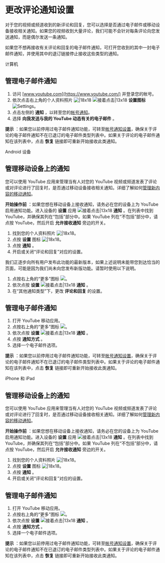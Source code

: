 # 更改评论通知设置

对于您的视频或频道收到的新评论和回复，您可以选择是否通过电子邮件或移动设备接收相关通知。如果您的视频收到大量评论，我们可能不会针对每条评论向您发送通知，而是偶尔发送一条通知。

如果您不想再接收有关评论和回复的电子邮件通知，可打开您收到的其中一封电子邮件通知，并使用其中的退订链接停止接收这些类型的通知。

计算机 

## 管理电子邮件通知

1. 访问 [www.youtube.com](https://www.youtube.com/) 并登录您的帐号。
2. 依次点击右上角的个人资料照片 ![|18x18](https://lh3.googleusercontent.com/NB5qyD2bwPLSxRz3L4RkFWHtTntWnKPJ5-jUmi5tToCc3-230ToGVw1WbpGWolgh2eT4=w18-h18) ![接着点击|13x18](https://lh3.googleusercontent.com/SaY5lqCwN7kppnS546l9ys-E2sZftTTIHjBrdV-WsGPIhGjaxcEXjfgdIfW_UNG7Sw0=w13-h18 "接着点击")  **设置图标**  ![Settings](https://storage.googleapis.com/support-kms-prod/C5638FCBF16FF1DB7E20FAE5649949FF4FEF "Settings")。
3. 点击左侧的 **通知** ，以转至您的[帐号通知](https://www.youtube.com/account_notifications)。
4. 选择 **向我发送与我的 YouTube 动态有关的电子邮件** 。

**提示** ：如果您以前停用过电子邮件通知功能，可转至[帐号通知设置](https://www.youtube.com/account_notifications)，确保关于评论的电子邮件通知不在已退订的电子邮件类型列表中。如果关于评论的电子邮件通知在该列表中，点击 **恢复** 链接即可重新开始接收此类通知。


Android 设备

## 管理移动设备上的通知

您可以使用 YouTube 应用来管理当有人对您的 YouTube 视频或频道发表了评论或对评论进行了回复时，是否通过移动设备接收相关通知。详细了解如何[管理新内容的移动通知](https://support.google.com/youtube/answer/3382248)。

**开始操作前** ：如果您想在移动设备上接收通知，请务必在您的设备上为 YouTube 启用通知功能。进入设备的 **设置** 应用 ![接着点击|13x18](https://lh3.googleusercontent.com/SaY5lqCwN7kppnS546l9ys-E2sZftTTIHjBrdV-WsGPIhGjaxcEXjfgdIfW_UNG7Sw0=w13-h18 "接着点击")  **通知** 。在列表中找到 YouTube，并确保其列在“包括”部分中。如果 YouTube 列在“不包括”部分中，请点按 YouTube，然后开启 **允许接收通知** 旁边的开关。

1. 找到您的个人资料照片 ![|18x18](https://lh3.googleusercontent.com/NB5qyD2bwPLSxRz3L4RkFWHtTntWnKPJ5-jUmi5tToCc3-230ToGVw1WbpGWolgh2eT4=w18-h18)。
2. 点按 **设置** 图标 ![|18x18](https://lh3.googleusercontent.com/Bm56cKGNXaqmyCJ6eI9-V2DGdBzjAy46j6r4hFKFyb6KkQ9LJEgRPNec0OM0zu3oVA=w18)。
3. 点按 **通知** 。
4. 开启或关闭“评论和回复”对应的设置。

我们正逐步向所有用户发布此功能的最新版本，如果上述说明未能带您到达恰当的页面，可能是因为我们尚未向您发布新版功能。请暂时使用以下说明。

1. 点按右上角的“更多”图标 ![](https://lh3.googleusercontent.com/e76r_RF5u4d8F2EpJfsc7taQT9fr9JvJ5yhNtWmVn-Pjr0e8Xif4LxE7mKTJuw=w18)。
2. 依次点按 **设置**  ![接着点击|13x18](https://lh3.googleusercontent.com/SaY5lqCwN7kppnS546l9ys-E2sZftTTIHjBrdV-WsGPIhGjaxcEXjfgdIfW_UNG7Sw0=w13-h18 "接着点击")  **通知** 。
3. 在“其他通知类型”下，更改 **评论和回复** 的设置。

## 管理电子邮件通知

1. 打开 YouTube 移动应用。
2. 点按右上角的“更多”图标 ![](https://lh3.googleusercontent.com/e76r_RF5u4d8F2EpJfsc7taQT9fr9JvJ5yhNtWmVn-Pjr0e8Xif4LxE7mKTJuw=w18)。
3. 依次点按 **设置**  ![接着点击|13x18](https://lh3.googleusercontent.com/SaY5lqCwN7kppnS546l9ys-E2sZftTTIHjBrdV-WsGPIhGjaxcEXjfgdIfW_UNG7Sw0=w13-h18 "接着点击")  **通知** 。
4. 点按 **通知方式** 。
5. 选择一个电子邮件选项。

 

**提示** ：如果您以前停用过电子邮件通知功能，可转至[帐号通知设置](https://www.youtube.com/account_notifications)，确保关于评论的电子邮件通知不在已退订的电子邮件类型列表中。如果关于评论的电子邮件通知在该列表中，点击 **恢复** 链接即可重新开始接收此类通知。



iPhone 和 iPad

## 管理移动设备上的通知

您可以使用 YouTube 应用来管理当有人对您的 YouTube 视频或频道发表了评论或对评论进行了回复时，是否通过移动设备接收相关通知。详细了解如何[管理新内容的移动通知](https://support.google.com/youtube/answer/3382248)。

**开始操作前** ：如果您想在移动设备上接收通知，请务必在您的设备上为 YouTube 启用通知功能。进入设备的 **设置** 应用 ![接着点击|13x18](https://lh3.googleusercontent.com/SaY5lqCwN7kppnS546l9ys-E2sZftTTIHjBrdV-WsGPIhGjaxcEXjfgdIfW_UNG7Sw0=w13-h18 "接着点击")  **通知** 。在列表中找到 YouTube，并确保其列在“包括”部分中。如果 YouTube 列在“不包括”部分中，请点按 YouTube，然后开启 **允许接收通知** 旁边的开关。

1. 找到您的个人资料照片 ![|18x18](https://lh3.googleusercontent.com/NB5qyD2bwPLSxRz3L4RkFWHtTntWnKPJ5-jUmi5tToCc3-230ToGVw1WbpGWolgh2eT4=w18-h18)。
2. 点按 **设置** 图标 ![|18x18](https://lh3.googleusercontent.com/Bm56cKGNXaqmyCJ6eI9-V2DGdBzjAy46j6r4hFKFyb6KkQ9LJEgRPNec0OM0zu3oVA=w18)。
3. 点按 **通知** 。
4. 开启或关闭“评论和回复”对应的设置。

## 管理电子邮件通知

1. 打开 YouTube 移动应用。
2. 点按右上角的“更多”图标 ![](https://lh3.googleusercontent.com/e76r_RF5u4d8F2EpJfsc7taQT9fr9JvJ5yhNtWmVn-Pjr0e8Xif4LxE7mKTJuw=w18)。
3. 依次点按 **设置**  ![接着点击|13x18](https://lh3.googleusercontent.com/SaY5lqCwN7kppnS546l9ys-E2sZftTTIHjBrdV-WsGPIhGjaxcEXjfgdIfW_UNG7Sw0=w13-h18 "接着点击")  **通知** 。
4. 点按 **通知方式** 。
5. 选择一个电子邮件选项。

**提示** ：如果您以前停用过电子邮件通知功能，可转至[帐号通知设置](https://www.youtube.com/account_notifications)，确保关于评论的电子邮件通知不在已退订的电子邮件类型列表中。如果关于评论的电子邮件通知在该列表中，点击 **恢复** 链接即可重新开始接收此类通知。
